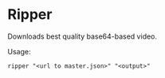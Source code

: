 # Ripper

Downloads best quality base64-based video.

Usage:

```ripper "<url to master.json>" "<output>"```
